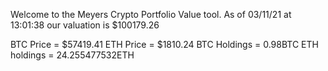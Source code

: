 Welcome to the Meyers Crypto Portfolio Value tool. 
As of 03/11/21 at 13:01:38 our valuation is $100179.26 

BTC Price = $57419.41
 ETH Price = $1810.24
BTC Holdings = 0.98BTC
 ETH holdings = 24.255477532ETH 
